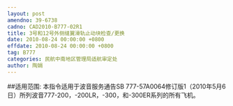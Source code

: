 ```yaml
---
layout: post
amendno: 39-6738
cadno: CAD2010-B777-02R1
title: 3号和12号外侧缝翼滑轨止动块检查/更换
date: 2010-08-24 00:00:00 +0800
effdate: 2010-08-24 00:00:00 +0800
tag: B777
categories: 民航中南地区管理局适航审定处
author: 陶娟
---
```


##适用范围:
本指令适用于波音服务通告SB 777-57A0064修订版1（2010年5月6日）所列波音777-200，-200LR，-300，和-300ER系列的所有飞机。

